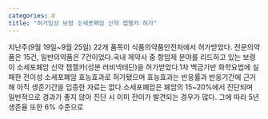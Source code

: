 ```yaml
---
categories: d
title: "허가임상 보령 소세포폐암 신약 젭젤카 허가"
---
```

지난주(9월 19일~9월 25일) 22개 품목이 식품의약품안전처에서 허가받았다. 전문의약품은 15건, 일반의약품은 7건이었다.국내 제약사 중 항암제 분야를 리드하고 있는 보령이 소세포폐암 신약 젭젤카(성분 러비넥테딘)을 허가받았다.1차 백금기반 화학요법에 실패한 전이성 소세포폐암 효능효과로 허가됐으며 효능효과는 반응률과 반응기간에 근거해 아직 생존기간을 입증한 자료는 없다.소세포폐암은 폐암의 15~20%에서 진단되며 일반적으로 경과가 좋지 않아 진단 시 이미 전이가 발견되는 경우가 많다. 그에 따라 5년 생존율 또한 6% 수준으로